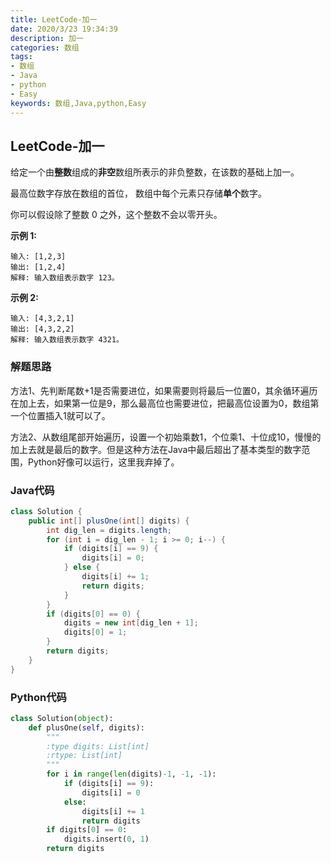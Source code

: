 ```yaml
---
title: LeetCode-加一
date: 2020/3/23 19:34:39
description: 加一
categories: 数组
tags: 
- 数组
- Java
- python
- Easy
keywords: 数组,Java,python,Easy
---
```


## LeetCode-加一

给定一个由**整数**组成的**非空**数组所表示的非负整数，在该数的基础上加一。

最高位数字存放在数组的首位， 数组中每个元素只存储**单个**数字。

你可以假设除了整数 0 之外，这个整数不会以零开头。

<!--more-->

**示例 1:**

```
输入: [1,2,3]
输出: [1,2,4]
解释: 输入数组表示数字 123。
```

**示例 2:**

```
输入: [4,3,2,1]
输出: [4,3,2,2]
解释: 输入数组表示数字 4321。
```

### 解题思路

方法1、先判断尾数+1是否需要进位，如果需要则将最后一位置0，其余循环遍历在加上去，如果第一位是9，那么最高位也需要进位，把最高位设置为0，数组第一个位置插入1就可以了。

方法2、从数组尾部开始遍历，设置一个初始乘数1，个位乘1、十位成10，慢慢的加上去就是最后的数字。但是这种方法在Java中最后超出了基本类型的数字范围，Python好像可以运行，这里我弃掉了。

### Java代码

```java
class Solution {
    public int[] plusOne(int[] digits) {
        int dig_len = digits.length;
        for (int i = dig_len - 1; i >= 0; i--) {
            if (digits[i] == 9) {
                digits[i] = 0;
            } else {
                digits[i] += 1;
                return digits;
            }
        }
        if (digits[0] == 0) {
            digits = new int[dig_len + 1];
            digits[0] = 1;
        }
        return digits;
    }
}
```

### Python代码

```python
class Solution(object):
    def plusOne(self, digits):
        """
        :type digits: List[int]
        :rtype: List[int]
        """
        for i in range(len(digits)-1, -1, -1):
            if (digits[i] == 9):
                digits[i] = 0
            else:
                digits[i] += 1
                return digits
        if digits[0] == 0:
            digits.insert(0, 1)
        return digits
```

